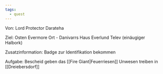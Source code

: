```yaml
---
tags:
  - quest
---
```

Von:
Lord Protector Darateha 

Ziel:
Osten Evermore 
Ort - Danivarrs Haus Everlund
Telev (einäugiger Halbork)

Zusatzinformation:
Badge zur Identifikation bekommen

Aufgabe:
Bescheid geben das [[Fire Giant|Feuerriesen]] Unwesen treiben in [[Dreiebersdorf]]
